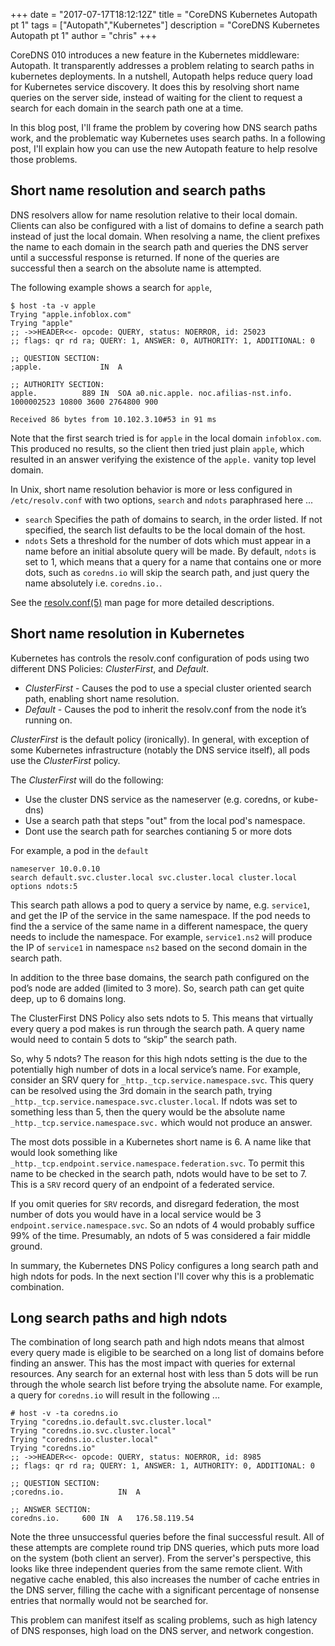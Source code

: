 +++
date = "2017-07-17T18:12:12Z"
title = "CoreDNS Kubernetes Autopath pt 1"
tags = ["Autopath","Kubernetes"]
description = "CoreDNS Kubernetes Autopath pt 1"
author = "chris"
+++

CoreDNS 010 introduces a new feature in the Kubernetes middleware: Autopath. It transparently addresses a problem relating to search paths in kubernetes deployments. In a nutshell, Autopath helps reduce query load for Kubernetes service discovery. It does this by resolving short name queries on the server side, instead of waiting for the client to request a search for each domain in the search path one at a time.

In this blog post, I'll frame the problem by covering how DNS search paths work, and the problematic way Kubernetes uses search paths.  In a following post, I'll explain how you can use the new Autopath feature to help resolve those problems.


## Short name resolution and search paths

DNS resolvers allow for name resolution relative to their local domain. Clients can also be configured with a list of domains to define a search path instead of just the local domain.  When resolving a name, the client prefixes the name to each domain in the search path and queries the DNS server until a successful response is returned. If none of the queries are successful then a search on the absolute name is attempted.

The following example shows a search for `apple`,

```
$ host -ta -v apple
Trying "apple.infoblox.com"
Trying "apple"
;; ->>HEADER<<- opcode: QUERY, status: NOERROR, id: 25023
;; flags: qr rd ra; QUERY: 1, ANSWER: 0, AUTHORITY: 1, ADDITIONAL: 0

;; QUESTION SECTION:
;apple.				IN	A

;; AUTHORITY SECTION:
apple.			889	IN	SOA	a0.nic.apple. noc.afilias-nst.info. 1000002523 10800 3600 2764800 900

Received 86 bytes from 10.102.3.10#53 in 91 ms
```

Note that the first search tried is for `apple` in the local domain `infoblox.com`. This produced no results, so the client then tried just plain `apple`, which resulted in an answer verifying the existence of the `apple.` vanity top level domain.

In Unix, short name resolution behavior is more or less configured in `/etc/resolv.conf` with two options, `search` and `ndots` paraphrased here ...

 - `search` Specifies the path of domains to search, in the order listed.  If not specified, the search list defaults to be the local domain of the host.
 - `ndots` Sets a threshold for the number of dots which must appear in a name before an initial absolute query will be made. By default, `ndots` is set to 1, which means that a query for a name that contains one or more dots, such as `coredns.io` will skip the search path, and just query the name absolutely i.e. `coredns.io.`.

See the [resolv.conf(5)](http://man7.org/linux/man-pages/man5/resolv.conf.5.html) man page for more detailed descriptions.

## Short name resolution in Kubernetes

Kubernetes has controls the resolv.conf configuration of pods using two different DNS Policies: *ClusterFirst*, and *Default*.

 - *ClusterFirst* - Causes the pod to use a special cluster oriented search path, enabling short name resolution.
 - *Default* - Causes the pod to inherit the resolv.conf from the node it’s running on.

*ClusterFirst* is the default policy (ironically). In general, with exception of some Kubernetes infrastructure (notably the DNS service itself), all pods use the *ClusterFirst* policy.

The *ClusterFirst* will do the following:
- Use the cluster DNS service as the nameserver (e.g. coredns, or kube-dns)
- Use a search path that steps "out" from the local pod's namespace.
- Dont use the search path for searches contianing 5 or more dots

For example, a pod in the `default`

```
nameserver 10.0.0.10
search default.svc.cluster.local svc.cluster.local cluster.local
options ndots:5
```

This search path allows a pod to query a service by name, e.g. `service1`, and get the IP of the service in the same namespace. If the pod needs to find the a service of the same name in a different namespace, the query needs to include the namespace. For example, `service1.ns2` will produce the IP of `service1` in namespace `ns2` based on the second domain in the search path.

In addition to the three base domains, the search path configured on the pod’s node are added (limited to 3 more). So, search path can get quite deep, up to 6 domains long.

The ClusterFirst DNS Policy also sets ndots to 5. This means that virtually every query a pod makes is run through the search path. A query name would need to contain 5 dots to “skip” the search path.

So, why 5 ndots? The reason for this high ndots setting is the due to the potentially high number of dots in a local service’s name.  For example, consider an SRV query for `_http._tcp.service.namespace.svc`.  This query can be resolved using the 3rd domain in the search path, trying `_http._tcp.service.namespace.svc.cluster.local`.  If ndots was set to something less than 5, then the query would be the absolute name `_http._tcp.service.namespace.svc.` which would not produce an answer.

The most dots possible in a Kubernetes short name is 6. A name like that would look something like `_http._tcp.endpoint.service.namespace.federation.svc`.  To permit this name to be checked in the search path, ndots would have to be set to 7. This is a `SRV` record query of an endpoint of a federated service.

If you omit queries for `SRV` records, and disregard federation, the most number of dots you would have in a local service would be 3 `endpoint.service.namespace.svc`.  So an ndots of 4 would probably suffice 99% of the time.  Presumably, an ndots of 5 was considered a fair middle ground.

In summary, the Kubernetes DNS Policy configures a long search path and high ndots for pods.  In the next section I'll cover why this is a problematic combination.


## Long search paths and high ndots

The combination of long search path and high ndots means that almost every query made is eligible to be searched on a long list of domains before finding an answer.  This has the most impact with queries for external resources.  Any search for an external host with less than 5 dots will be run through the whole search list before trying the absolute name. For example, a query for `coredns.io` will result in the following ...

```
# host -v -ta coredns.io
Trying "coredns.io.default.svc.cluster.local"
Trying "coredns.io.svc.cluster.local"
Trying "coredns.io.cluster.local"
Trying "coredns.io"
;; ->>HEADER<<- opcode: QUERY, status: NOERROR, id: 8985
;; flags: qr rd ra; QUERY: 1, ANSWER: 1, AUTHORITY: 0, ADDITIONAL: 0

;; QUESTION SECTION:
;coredns.io.			IN	A

;; ANSWER SECTION:
coredns.io.		600	IN	A	176.58.119.54
```

Note the three unsuccessful queries before the final successful result. All of these attempts are complete round trip DNS queries, which puts more load on the system (both client an server).  From the server's perspective, this looks like three independent queries from the same remote client.
With negative cache enabled, this also increases the number of cache entries in the DNS server, filling the cache with a significant percentage of nonsense entries that normally would not be searched for.

This problem can manifest itself as scaling problems, such as high latency of DNS responses, high load on the DNS server, and network congestion.
